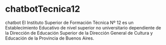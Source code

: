 # chatbotTecnica12
chatbot El Instituto Superior de Formación Técnica Nº 12 es un Establecimiento Educativo de nivel superior no universitario dependiente de la Dirección de Educación Superior de la Dirección General de Cultura y Educación de la Provincia de Buenos Aires.
